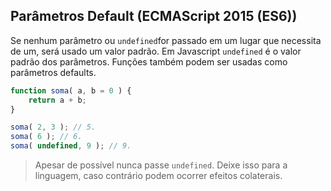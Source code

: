 ## Parâmetros Default (ECMAScript 2015 (ES6))

Se nenhum parâmetro ou `undefined`for passado em um lugar que necessita de um, será usado um valor padrão.
Em Javascript `undefined` é o valor padrão dos parâmetros.
Funções também podem ser usadas como parâmetros defaults.

```js
function soma( a, b = 0 ) {
    return a + b;
}
```
```js
soma( 2, 3 ); // 5.
soma( 6 ); // 6.
soma( undefined, 9 ); // 9.
```
> Apesar de possível nunca passe `undefined`. Deixe isso para a linguagem, caso contrário podem ocorrer efeitos colaterais.
